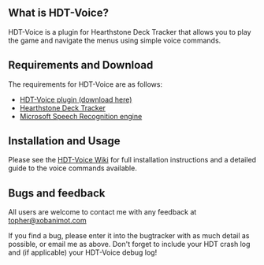## What is HDT-Voice?
HDT-Voice is a plugin for Hearthstone Deck Tracker that allows you to play the game and navigate the menus using simple voice commands.

## Requirements and Download

The requirements for HDT-Voice are as follows:
- [HDT-Voice plugin (download here)](https://github.com/topher-au/HDT-Voice/releases)
- [Hearthstone Deck Tracker](https://github.com/Epix37/Hearthstone-Deck-Tracker)
- [Microsoft Speech Recognition engine](https://www.google.com/?q=install+microsoft+speech+recognition)

## Installation and Usage

Please see the [HDT-Voice Wiki](https://github.com/topher-au/HDT-Voice/wiki) for full installation instructions and a detailed guide to the voice commands available.

## Bugs and feedback

All users are welcome to contact me with any feedback at topher@xobanimot.com

If you find a bug, please enter it into the bugtracker with as much detail as possible, or email me as above. Don't forget to include your HDT crash log and (if applicable) your HDT-Voice debug log!
